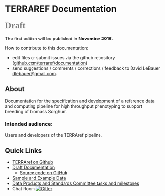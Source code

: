 TERRAREF Documentation
=======

#### <span style="color:grey; font-family:Georgia; font-size:2em;">Draft </span> 

The first edition will be published in **November 2016**.

How to contribute to this documentation:

* edit files or submit issues via the github repository ([github.com/terraref/documentation](github.com/terraref/documentation))
* send suggestions / comments / corrections / feedback to David LeBauer dlebauer@gmail.com.

## About

Documentation for the specification and development of a 
reference data and computing pipeline for high throughput phenotyping to support breeding of biomass Sorghum.

### Intended audience:

Users and developers of the TERRAref pipeline.

## Quick Links

* [TERRAref on Github](https://github.com/terraref)
* [Draft Documentation](https://dlebauer.gitbooks.io/terraref-documentation/)
  * [Source code on GitHub](https://github.com/terraref/documentation)
* [Sample and Example Data](https://uofi.box.com/terraref-sample-data)
* [Data Products and Standards Committee tasks and milestones](https://https://github.com/terraref/reference-data/issues)
* Chat Room [![Gitter](https://badges.gitter.im/Join%20Chat.svg)](https://gitter.im/terraref/reference-data?utm_source=badge&utm_medium=badge&utm_campaign=pr-badge&utm_content=badge)



